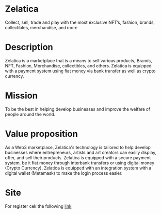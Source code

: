 # Zelatica
Collect, sell, trade and play with the most exclusive NFT’s, fashion, brands, collectibles, merchandise, and more
# Description
Zelatica is a marketplace that is a means to sell various products, Brands, NFT, Fashion, Merchandise, collectibles, and others. Zelatica is equipped with a payment system using fiat money via bank transfer as well as crypto currency.
# Mission
To be the best in helping develop businesses and improve the welfare of people around the world.
# Value proposition
As a Web3 marketplace, Zelatica's technology is tailored to help develop businesses where entrepreneurs, artists and art creators can easily display, offer, and sell their products. Zelatica is equipped with a secure payment system, be it fiat money through interbank transfers or using digital money (Crypto Currency). Zelatica is equipped with an integration system with a digital wallet (Metamask) to make the login process easier.
# Site
For register cek the following [link](https://zaletica.54nft.io) 
